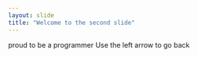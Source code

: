 ```yaml
---
layout: slide
title: "Welcome to the second slide"
---
```

proud to be a programmer
Use the left arrow to go back
